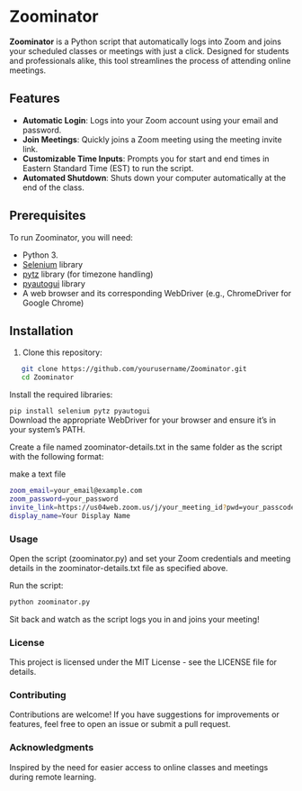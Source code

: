 # Zoominator  

**Zoominator** is a Python script that automatically logs into Zoom and joins your scheduled classes or meetings with just a click. Designed for students and professionals alike, this tool streamlines the process of attending online meetings.  

## Features  

- **Automatic Login**: Logs into your Zoom account using your email and password.  
- **Join Meetings**: Quickly joins a Zoom meeting using the meeting invite link.  
- **Customizable Time Inputs**: Prompts you for start and end times in Eastern Standard Time (EST) to run the script.  
- **Automated Shutdown**: Shuts down your computer automatically at the end of the class.  

## Prerequisites

To run Zoominator, you will need:  

- Python 3.  
- [Selenium](https://pypi.org/project/selenium/) library  
- [pytz](https://pypi.org/project/pytz/) library (for timezone handling)  
- [pyautogui](https://pypi.org/project/PyAutoGUI/) library  
- A web browser and its corresponding WebDriver (e.g., ChromeDriver for Google Chrome)  

## Installation  

1. Clone this repository:  

```bash  
   git clone https://github.com/yourusername/Zoominator.git  
   cd Zoominator  
```
Install the required libraries:  

```pip install selenium pytz pyautogui```    
Download the appropriate WebDriver for your browser and ensure it’s in your system’s PATH.  

Create a file named zoominator-details.txt in the same folder as the script with the following format:  

make a text file  
```bash 
zoom_email=your_email@example.com
zoom_password=your_password
invite_link=https://us04web.zoom.us/j/your_meeting_id?pwd=your_passcode
display_name=Your Display Name
```
### Usage
Open the script (zoominator.py) and set your Zoom credentials and meeting details in the zoominator-details.txt file as specified above.   

Run the script:  

```bash
python zoominator.py
```
Sit back and watch as the script logs you in and joins your meeting!  

### License  
This project is licensed under the MIT License - see the LICENSE file for details.  

### Contributing  
Contributions are welcome! If you have suggestions for improvements or features, feel free to open an issue or submit a pull request.  

### Acknowledgments  
Inspired by the need for easier access to online classes and meetings during remote learning.  